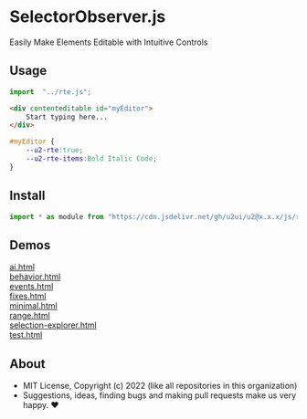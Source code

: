 # SelectorObserver.js
Easily Make Elements Editable with Intuitive Controls

## Usage

```js
import  "../rte.js";
```

```html
<div contenteditable id="myEditor">
    Start typing here...
</div>
```

```css
#myEditor {
    --u2-rte:true;
    --u2-rte-items:Bold Italic Code;
}
```

## Install

```js
import * as module from "https://cdn.jsdelivr.net/gh/u2ui/u2@x.x.x/js/rte/rte.min.js"
```

## Demos

[ai.html](http://gcdn.li/u2ui/u2@main/js/rte/tests/ai.html)  
[behavior.html](http://gcdn.li/u2ui/u2@main/js/rte/tests/behavior.html)  
[events.html](http://gcdn.li/u2ui/u2@main/js/rte/tests/events.html)  
[fixes.html](http://gcdn.li/u2ui/u2@main/js/rte/tests/fixes.html)  
[minimal.html](http://gcdn.li/u2ui/u2@main/js/rte/tests/minimal.html)  
[range.html](http://gcdn.li/u2ui/u2@main/js/rte/tests/range.html)  
[selection-explorer.html](http://gcdn.li/u2ui/u2@main/js/rte/tests/selection-explorer.html)  
[test.html](http://gcdn.li/u2ui/u2@main/js/rte/tests/test.html)  

## About

- MIT License, Copyright (c) 2022 <u2> (like all repositories in this organization) <br>
- Suggestions, ideas, finding bugs and making pull requests make us very happy. ♥

